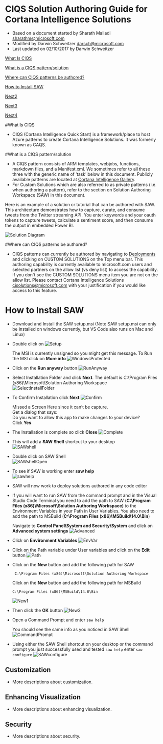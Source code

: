 # CIQS Solution Authoring Guide for Cortana Intelligence Solutions

  * Based on a document started by Sharath Malladi sharathm@microsoft.com 
  * Modified by Darwin Schweitzer darsch@microsoft.com 
  * Last updated on 02/10/2017 by Darwin Schweitzer

[What Is CIQS](#WhatIsCIQS)

[What is a CIQS pattern/solution](#Pattern)

[Where can CIQS patterns be authored?](#Authored)

[How to Install SAW](#InstallSAW)

[Next2](#customization)

[Next3](#visualization)

[Next4](#security)

#<a name="WhatIsCIQS"></a>What Is CIQS
  * CIQS (Cortana Intelligence Quick Start) is a framework/place to host Azure patterns to create Cortana Intelligence Solutions.  It was formerly known as CAQS.

#<a name="Pattern"></a>What is a CIQS pattern/solution
  * A CIQS pattern consists of ARM templates, webjobs, functions, markdown files, and a Manifest.xml. We sometimes refer to all these three with the generic name of ‘task’ below in this document. Publicly available patterns are located at [Cortana Intelligence Gallery](https://gallery.cortanaintelligence.com/solutions).
  * For Custom Solutions which are also referred to as private patterns (i.e. when authoring a pattern), refer to the section on Solution Authoring Workspace (SAW) in this document.


Here is an example of a solution or tutorial that can be authored with SAW.  This architecture demonstrates how to capture, curate, and consume tweets from the Twitter streaming API.  You enter keywords and your oauth tokens to capture tweets, calculate a sentiment score, and then consume the output in embedded Power BI.

![Solution Diagram](../Documentation/images/TwitterStreamAnalysisWithMLDiagram.jpg)

#<a name="Authored"></a>Where can CIQS patterns be authored?
  * CIQS patterns can currently be authored by navigating to [Deployments](https://start.cortanaintelligence.com/Deployments) and clicking on CUSTOM SOLUTIONS on the Top menu bar.   This authoring capability is currently available to microsoft.com users and selected partners on the allow list (vs deny list) to access the capability.  If you don't see the CUSTOM SOLUTIONS menu item you are not on the allow list.  Please contact Cortana Intelligence Solutions [cisolutions@microsoft.com](<mailto:cisolutions@microsoft.com>) with your justification if you would like access to this feature.  

# <a name="InstallSAW"></a>How to Install SAW

  * Download and Install the SAW setup.msi (Note SAW setup.msi can only be installed on windows currently, but VS Code also runs on Mac and Linux)

  * Double click on ![Setup](../Documentation/images/Setup.png) 

    The MSI is currently unsigned so you might get this message.  To Run the MSI click on **More info**
    ![WindowsProtected](../Documentation/images/WindowsProtected.png)

  * Click on the **Run anyway** button
    ![RunAnyway](../Documentation/images/RunAnyway.png)

  * Select Installation Folder and click **Next**.  The default is C:\Program Files (x86)\Microsoft\Solution Authoring Workspace\
    ![SelectInstallFolder](../Documentation/images/SelectInstallFolder.png)

  * To Confirm Installation click **Next**
    ![Confirm](../Documentation/images/Confirm.png)

    Missed a Screen Here since it can’t be capture.   
    Get a dialog that says:  
    Do you want to allow this app to make changes to your device?  
    Click **Yes**

  * The Installation is complete so click **Close**
    ![Complete](../Documentation/images/Complete.png)

  * This will add a **SAW Shell** shortcut to your desktop  
    ![SAWshell](../Documentation/images/SAWshell.png)

  * Double click on SAW Shell  
    ![SAWshellOpen](../Documentation/images/SAWshellOpen.png)

  * To see if SAW is working enter **saw help**  
    ![sawhelp](../Documentation/images/sawhelp.png)

  * SAW will now work to deploy solutions authored in any code editor

  * If you will want to run SAW from the command prompt and in the Visual Studio Code Terminal you need to add the path to SAW (**C:\Program Files (x86)\Microsoft\Solution Authoring Workspace**) to the Environment Variables in your Path in User Variables.
    You also need to add the path to MSBuild (**C:\Program Files (x86)\MSBuild\14.0\Bin**)
    
    Navigate to **Control Panel\System and Security\System** and click on **Advanced system settings**
    ![Advanced](../Documentation/images/Advanced.png)

  * Click on **Environment Variables** 
    ![EnvVar](../Documentation/images/EnvVar.png)

  * Click on the Path variable under User variables and click on the **Edit** button
    ![Path](../Documentation/images/Path.png)

  * Click on the **New** button and add the following path for SAW

    `` C:\Program Files (x86)\Microsoft\Solution Authoring Workspace``

	  Click on the **New** button and add the following path for MSBuild
    
    ``C:\Program Files (x86)\MSBuild\14.0\Bin``

    ![New1](../Documentation/images/New1.png)

  * Then click the **OK** button
    ![New2](../Documentation/images/New2.png)

  * Open a Command Prompt and enter ``saw help``
  
    You should see the same info as you noticed in SAW Shell
    ![CommandPrompt](../Documentation/images/CommandPrompt.png)

  * Using either the SAW Shell shortcut on your desktop or the command prompt you just successfully used and tested ``saw help``
    enter ``saw configure``
    ![SAWconfigure](../Documentation/images/SAWconfigure.png)


## <a name="customization"></a>Customization
* More descriptions about customization.

## <a name="visualization"></a>Enhancing Visualization
* More descriptions about enhancing visualization.

## <a name="security"></a>Security
* More descriptions about security.